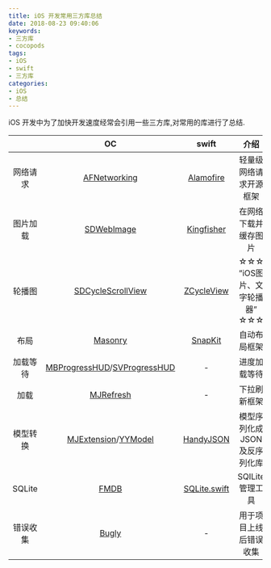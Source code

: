 ```yaml
---
title: iOS 开发常用三方库总结
date: 2018-08-23 09:40:06
keywords:
- 三方库
- cocopods
tags:
- iOS
- swift
- 三方库
categories:
- iOS
- 总结
---
```

iOS 开发中为了加快开发速度经常会引用一些三方库,对常用的库进行了总结.
<!-- more -->

||OC|swift|介绍|
|:-:|:-:|:-:|:-:|
|网络请求|[AFNetworking](https://github.com/AFNetworking/AFNetworking)|[Alamofire](https://github.com/Alamofire/Alamofire)|轻量级网络请求开源框架|
|图片加载|[SDWebImage](https://github.com/rs/SDWebImage)|[Kingfisher](https://github.com/onevcat/Kingfisher)|在网络下载并缓存图片|
|轮播图|[SDCycleScrollView](https://github.com/gsdios/SDCycleScrollView)|[ZCycleView](https://github.com/MQZHot/ZCycleView)|☆☆☆ “iOS图片、文字轮播器” ☆☆☆|
|布局|[Masonry](https://github.com/SnapKit/Masonry)|[SnapKit](https://github.com/SnapKit/SnapKit)|自动布局框架|
|加载等待|[MBProgressHUD](https://github.com/jdg/MBProgressHUD)/[SVProgressHUD](https://github.com/SVProgressHUD/SVProgressHUD)|-|进度加载等待|
|加载|[MJRefresh](https://github.com/CoderMJLee/MJRefresh)|-|下拉刷新框架|
|模型转换|[MJExtension](https://github.com/CoderMJLee/MJExtension)/[YYModel](https://github.com/ibireme/YYModel)|[HandyJSON](https://github.com/alibaba/HandyJSON)|模型序列化成JSON及反序列化库|
|SQLite|[FMDB](https://github.com/ccgus/fmdb)|[SQLite.swift](https://github.com/stephencelis/SQLite.swift)|SQILite 管理工具|
|错误收集|[Bugly](https://github.com/BuglyDevTeam/Bugly-iOS)|-|用于项目上线后错误收集|

